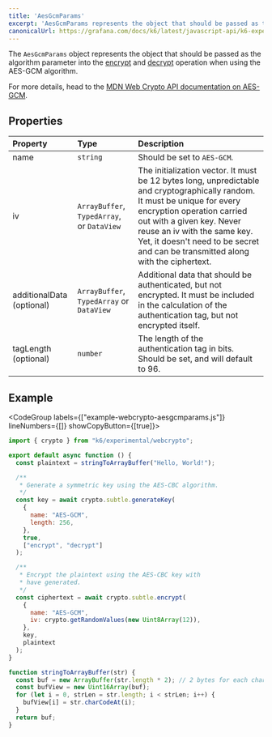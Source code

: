 ```yaml
---
title: 'AesGcmParams'
excerpt: 'AesGcmParams represents the object that should be passed as the algorithm parameter into the encrypt and decrypt operation when using the AES-GCM algorithm.'
canonicalUrl: https://grafana.com/docs/k6/latest/javascript-api/k6-experimental/webcrypto/aesgcmparams/
---
```


The `AesGcmParams` object represents the object that should be passed as the algorithm parameter into the [encrypt](/javascript-api/k6-experimental/webcrypto/subtlecrypto/encrypt) and [decrypt](/javascript-api/k6-experimental/webcrypto/subtlecrypto/decrypt) operation when using the AES-GCM algorithm.

For more details, head to the [MDN Web Crypto API documentation on AES-GCM](https://developer.mozilla.org/en-US/docs/Web/API/AesGcmParams).

## Properties

| Property                  | Type                                       | Description                                                                                                                                                                                                                                                                                              |
| :------------------------ | :----------------------------------------- | :------------------------------------------------------------------------------------------------------------------------------------------------------------------------------------------------------------------------------------------------------------------------------------------------------- |
| name                      | `string`                                   | Should be set to `AES-GCM`.                                                                                                                                                                                                                                                                              |
| iv                        | `ArrayBuffer`, `TypedArray`, or `DataView` | The initialization vector. It must be 12 bytes long, unpredictable and cryptographically random. It must be unique for every encryption operation carried out with a given key. Never reuse an iv with the same key. Yet, it doesn't need to be secret and can be transmitted along with the ciphertext. |
| additionalData (optional) | `ArrayBuffer`, `TypedArray` or `DataView`  | Additional data that should be authenticated, but not encrypted. It must be included in the calculation of the authentication tag, but not encrypted itself.                                                                                                                                             |
| tagLength (optional)      | `number`                                   | The length of the authentication tag in bits. Should be set, and will default to 96.                                                                                                                                                                                                                     |

## Example

<CodeGroup labels={["example-webcrypto-aesgcmparams.js"]} lineNumbers={[]} showCopyButton={[true]}>

```javascript
import { crypto } from "k6/experimental/webcrypto";

export default async function () {
  const plaintext = stringToArrayBuffer("Hello, World!");

  /**
   * Generate a symmetric key using the AES-CBC algorithm.
   */
  const key = await crypto.subtle.generateKey(
    {
      name: "AES-GCM",
      length: 256,
    },
    true,
    ["encrypt", "decrypt"]
  );

  /**
   * Encrypt the plaintext using the AES-CBC key with
   * have generated.
   */
  const ciphertext = await crypto.subtle.encrypt(
    {
      name: "AES-GCM",
      iv: crypto.getRandomValues(new Uint8Array(12)),
    },
    key,
    plaintext
  );
}

function stringToArrayBuffer(str) {
  const buf = new ArrayBuffer(str.length * 2); // 2 bytes for each char
  const bufView = new Uint16Array(buf);
  for (let i = 0, strLen = str.length; i < strLen; i++) {
    bufView[i] = str.charCodeAt(i);
  }
  return buf;
}
```

</CodeGroup>